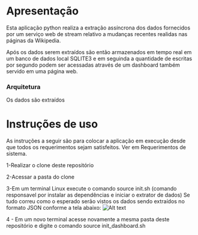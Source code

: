 # Apresentação
Esta aplicação python realiza a extração assíncrona dos dados fornecidos por um serviço web de stream relativo a mudanças recentes realidas nas páginas da Wikipedia.

Após os dados serem extraídos são então armazenados em tempo real em um banco de dados local SQLITE3 e em seguinda a quantidade de escritas por segundo podem ser acessadas através de um dashboard também servido em uma página web.

### Arquitetura


Os dados são extraídos


# Instruções de uso

As instruções a seguir são para colocar a aplicação em execução desde que todos os requerimentos sejam satisfeitos. Ver em Requerimentos de sistema.

1-Realizar o clone deste repositório

2-Acessar a pasta do clone

3-Em um terminal Linux execute o comando source init.sh (comando responsavel por instalar as dependências e iniciar o extrator de dados)
Se tudo correu como o esperado serão vistos os dados sendo extraídos no formato JSON conforme a tela abaixo:
![Alt text](https://user-images.githubusercontent.com/18425415/58528579-69734c80-81ad-11e9-86f8-4787cedd5c9e.JPG?raw=true "Title")

4 - Em um novo terminal acesse novamente a mesma pasta deste repositório e digite o comando source init_dashboard.sh

